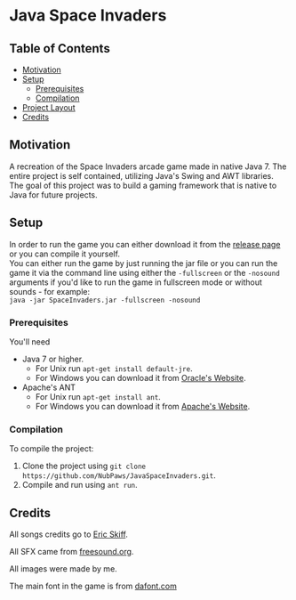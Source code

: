 # Java Space Invaders

## Table of Contents
- [Motivation](#motivation)
- [Setup](#setup)
  - [Prerequisites](#prerequisites)
  - [Compilation](#compilation)
- [Project Layout](#project-layout)
- [Credits](#credits)

## Motivation
A recreation of the Space Invaders arcade game made in native Java 7. The entire project is self contained, utilizing Java's Swing and AWT libraries. The goal of this project was to build a gaming framework that is native to Java for future projects.

## Setup
In order to run the game you can either download it from the [release page](https://github.com/NubPaws/JavaSpaceInvaders/releases/tag/v1.0) or you can compile it yourself. <br />
You can either run the game by just running the jar file or you can run the game it via the command line using either the `-fullscreen` or the `-nosound` arguments if you'd like to run the game in fullscreen mode or without sounds - for example: <br />
```java -jar SpaceInvaders.jar -fullscreen -nosound```

### Prerequisites
You'll need
* Java 7 or higher.
  * For Unix run `apt-get install default-jre`.
  * For Windows you can download it from [Oracle's Website](https://www.oracle.com/il-en/java/technologies/downloads/).
* Apache's ANT
  * For Unix run `apt-get install ant`.
  * For Windows you can download it from [Apache's Website](https://ant.apache.org/bindownload.cgi).

### Compilation
To compile the project:
1. Clone the project using `git clone https://github.com/NubPaws/JavaSpaceInvaders.git`.
2. Compile and run using `ant run`.

## Credits
All songs credits go to [Eric Skiff](http://ericskiff.com/music/).

All SFX came from [freesound.org](https://freesound.org/).

All images were made by me.

The main font in the game is from [dafont.com](http://www.dafont.com/)
